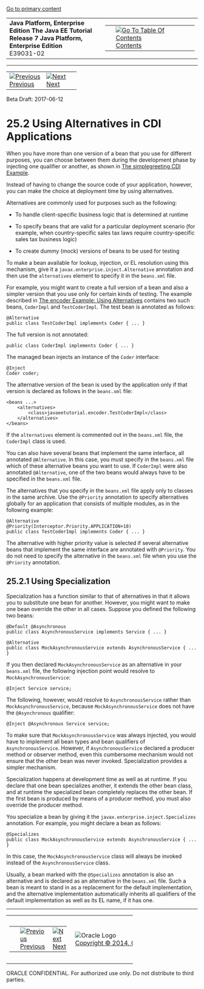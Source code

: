 [Go to primary content](#BEGIN)

<table>
<colgroup>
<col width="50%" />
<col width="50%" />
</colgroup>
<tbody>
<tr class="odd">
<td><strong>Java Platform, Enterprise Edition The Java EE Tutorial</strong><br />
<strong>Release 7 Java Platform, Enterprise Edition</strong><br />
E39031-02</td>
<td><table>
<tbody>
<tr class="odd">
<td> </td>
<td><a href="toc.htm"><img src="../../dcommon/gifs/toc.gif" alt="Go To Table Of Contents" /><br />
<span class="icon">Contents</span></a></td>
</tr>
</tbody>
</table></td>
</tr>
</tbody>
</table>

-----

<table>
<tbody>
<tr class="odd">
<td><a href="cdi-adv001.htm"><img src="../../dcommon/gifs/leftnav.gif" alt="Previous" /><br />
<span class="icon">Previous</span></a> </td>
<td><a href="cdi-adv003.htm"><img src="../../dcommon/gifs/rightnav.gif" alt="Next" /><br />
<span class="icon">Next</span></a></td>
<td> </td>
</tr>
</tbody>
</table>

Beta Draft: 2017-06-12

# 25.2 Using Alternatives in CDI Applications

When you have more than one version of a bean that you use for different
purposes, you can choose between them during the development phase by
injecting one qualifier or another, as shown in [The simplegreeting CDI
Example](cdi-basicexamples002.htm#GJBJU).

Instead of having to change the source code of your application,
however, you can make the choice at deployment time by using
alternatives.

Alternatives are commonly used for purposes such as the following:

  - To handle client-specific business logic that is determined at
    runtime

  - To specify beans that are valid for a particular deployment scenario
    (for example, when country-specific sales tax laws require
    country-specific sales tax business logic)

  - To create dummy (mock) versions of beans to be used for testing

To make a bean available for lookup, injection, or EL resolution using
this mechanism, give it a `javax.enterprise.inject.Alternative`
annotation and then use the `alternatives` element to specify it in the
`beans.xml` file.

For example, you might want to create a full version of a bean and also
a simpler version that you use only for certain kinds of testing. The
example described in [The encoder Example: Using
Alternatives](cdi-adv-examples002.htm#GKHPU) contains two such beans,
`CoderImpl` and `TestCoderImpl`. The test bean is annotated as follows:

``` oac_no_warn
@Alternative
public class TestCoderImpl implements Coder { ... }
```

The full version is not annotated:

``` oac_no_warn
public class CoderImpl implements Coder { ... }
```

The managed bean injects an instance of the `Coder` interface:

``` oac_no_warn
@Inject
Coder coder;
```

The alternative version of the bean is used by the application only if
that version is declared as follows in the `beans.xml` file:

``` oac_no_warn
<beans ...>
    <alternatives>
        <class>javaeetutorial.encoder.TestCoderImpl</class>
    </alternatives>
</beans>
```

If the `alternatives` element is commented out in the `beans.xml` file,
the `CoderImpl` class is used.

You can also have several beans that implement the same interface, all
annotated `@Alternative`. In this case, you must specify in the
`beans.xml` file which of these alternative beans you want to use. If
`CoderImpl` were also annotated `@Alternative`, one of the two beans
would always have to be specified in the `beans.xml` file.

The alternatives that you specify in the `beans.xml` file apply only to
classes in the same archive. Use the `@Priority` annotation to specify
alternatives globally for an application that consists of multiple
modules, as in the following example:

``` oac_no_warn
@Alternative
@Priority(Interceptor.Priority.APPLICATION+10)
public class TestCoderImpl implements Coder { ... }
```

The alternative with higher priority value is selected if several
alternative beans that implement the same interface are annotated with
`@Priority`. You do not need to specify the alternative in the
`beans.xml` file when you use the `@Priority` annotation.

## 25.2.1 Using Specialization

Specialization has a function similar to that of alternatives in that it
allows you to substitute one bean for another. However, you might want
to make one bean override the other in all cases. Suppose you defined
the following two beans:

``` oac_no_warn
@Default @Asynchronous
public class AsynchronousService implements Service { ... }

@Alternative
public class MockAsynchronousService extends AsynchronousService { ... }
```

If you then declared `MockAsynchronousService` as an alternative in your
`beans.xml` file, the following injection point would resolve to
`MockAsynchronousService`:

``` oac_no_warn
@Inject Service service;
```

The following, however, would resolve to `AsynchronousService` rather
than `MockAsynchronousService`, because `MockAsynchronousService` does
not have the `@Asynchronous` qualifier:

``` oac_no_warn
@Inject @Asynchronous Service service;
```

To make sure that `MockAsynchronousService` was always injected, you
would have to implement all bean types and bean qualifiers of
`AsynchronousService`. However, if `AsynchronousService` declared a
producer method or observer method, even this cumbersome mechanism would
not ensure that the other bean was never invoked. Specialization
provides a simpler mechanism.

Specialization happens at development time as well as at runtime. If you
declare that one bean specializes another, it extends the other bean
class, and at runtime the specialized bean completely replaces the other
bean. If the first bean is produced by means of a producer method, you
must also override the producer method.

You specialize a bean by giving it the
`javax.enterprise.inject.Specializes` annotation. For example, you might
declare a bean as follows:

``` oac_no_warn
@Specializes
public class MockAsynchronousService extends AsynchronousService { ... }
```

In this case, the `MockAsynchronousService` class will always be invoked
instead of the `AsynchronousService` class.

Usually, a bean marked with the `@Specializes` annotation is also an
alternative and is declared as an alternative in the `beans.xml` file.
Such a bean is meant to stand in as a replacement for the default
implementation, and the alternative implementation automatically
inherits all qualifiers of the default implementation as well as its EL
name, if it has one.

-----

<table style="width:66%;">
<colgroup>
<col width="33%" />
<col width="0%" />
<col width="33%" />
</colgroup>
<tbody>
<tr class="odd">
<td><table style="width:96%;">
<colgroup>
<col width="0%" />
<col width="48%" />
<col width="48%" />
</colgroup>
<tbody>
<tr class="odd">
<td> </td>
<td><a href="cdi-adv001.htm"><img src="../../dcommon/gifs/leftnav.gif" alt="Previous" /><br />
<span class="icon">Previous</span></a> </td>
<td><a href="cdi-adv003.htm"><img src="../../dcommon/gifs/rightnav.gif" alt="Next" /><br />
<span class="icon">Next</span></a></td>
</tr>
</tbody>
</table></td>
<td><img src="../../dcommon/gifs/oracle.gif" alt="Oracle Logo" class="copyrightlogo" /> <a href="../../dcommon/html/cpyr.htm"><br />
<span class="copyrightlogo">Copyright © 2014, Oracle and/or its affiliates. All rights reserved.</span></a></td>
<td><table>
<tbody>
<tr class="odd">
<td> </td>
<td><a href="toc.htm"><img src="../../dcommon/gifs/toc.gif" alt="Go To Table Of Contents" /><br />
<span class="icon">Contents</span></a></td>
</tr>
</tbody>
</table></td>
</tr>
</tbody>
</table>

ORACLE CONFIDENTIAL. For authorized use only. Do not distribute to third parties.
